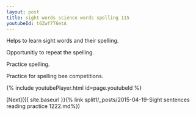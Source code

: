 ```yaml
---
layout: post
title: sight words science words spelling 115
youtubeId: t6Zwf7T6etA
---
```

 
 
Helps to learn sight words and their spelling.

Opportunitiy to repeat the spelling. 

Practice spelling. 
 
Practice for spelling bee competitions. 
 
{% include youtubePlayer.html id=page.youtubeId %}
 
 

[Next]({{ site.baseurl }}{% link  split1/_posts/2015-04-19-Sight sentences reading practice 1222.md%})
 
